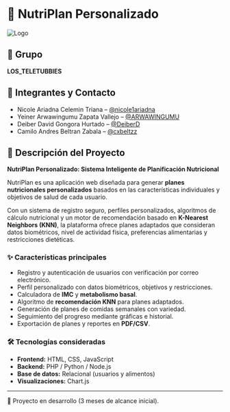 # 🍃 NutriPlan Personalizado

![Logo](./13f09d68-fdf0-4eaf-abd9-a434201b8c11.png)

## 👥 Grupo
**LOS_TELETUBBIES**

## 📧 Integrantes y Contacto
- Nicole Ariadna Celemin Triana – [@nicole1ariadna](https://github.com/nicole1ariadna)  
- Yeiner Arwawingumu Zapata Vallejo – [@ARWAWINGUMU](https://github.com/ARWAWINGUMU)  
- Deiber David Gongora Hurtado – [@DeiberD](https://github.com/DeiberD)  
- Camilo Andres Beltran Zabala – [@cxbeltzz](https://github.com/cxbeltzz)  

## 📖 Descripción del Proyecto
**NutriPlan Personalizado: Sistema Inteligente de Planificación Nutricional**  

NutriPlan es una aplicación web diseñada para generar **planes nutricionales personalizados** basados en las características individuales y objetivos de salud de cada usuario.  

Con un sistema de registro seguro, perfiles personalizados, algoritmos de cálculo nutricional y un motor de recomendación basado en **K-Nearest Neighbors (KNN)**, la plataforma ofrece planes adaptados que consideran datos biométricos, nivel de actividad física, preferencias alimentarias y restricciones dietéticas.  

### ✨ Características principales
- Registro y autenticación de usuarios con verificación por correo electrónico.  
- Perfil personalizado con datos biométricos, objetivos y restricciones.  
- Calculadora de **IMC** y **metabolismo basal**.  
- Algoritmo de **recomendación KNN** para planes adaptados.  
- Generación de planes de comidas semanales con variedad.  
- Seguimiento del progreso mediante gráficas e historial.  
- Exportación de planes y reportes en **PDF/CSV**.  

### 🛠️ Tecnologías consideradas
- **Frontend:** HTML, CSS, JavaScript  
- **Backend:** PHP / Python / Node.js  
- **Base de datos:** Relacional (usuarios y alimentos)  
- **Visualizaciones:** Chart.js  

---

🚀 Proyecto en desarrollo (3 meses de alcance inicial).  
